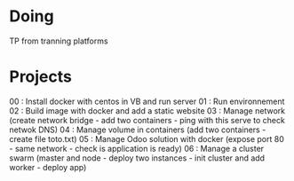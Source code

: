  # Doing
 TP from tranning platforms

# Projects 
 00 : Install docker with centos in VB and run server
 01 : Run environnement
 02 : Build image with docker and add a static website
 03 : Manage network (create network bridge - add two containers - ping with this serve to check netwok DNS)
 04 : Manage volume in containers (add two containers - create file toto.txt)
 05 : Manage Odoo solution with docker (expose port 80 - same network - check is application is ready)
 06 : Manage a cluster swarm (master and node - deploy two instances - init cluster and add worker - deploy app)
 
